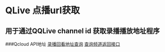 # QLive 点播url获取
用于通过QQLive channel id 获取录播播放地址程序
------
###Qcloud API地址
[录播回看地址查询](https://www.qcloud.com/document/api/267/5960)
[查询频道返回接口](https://www.qcloud.com/document/product/267/7997)

